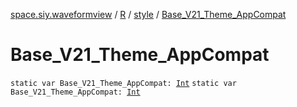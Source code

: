 [space.siy.waveformview](../../index.md) / [R](../index.md) / [style](index.md) / [Base_V21_Theme_AppCompat](./-base_-v21_-theme_-app-compat.md)

# Base_V21_Theme_AppCompat

`static var Base_V21_Theme_AppCompat: `[`Int`](https://kotlinlang.org/api/latest/jvm/stdlib/kotlin/-int/index.html)
`static var Base_V21_Theme_AppCompat: `[`Int`](https://kotlinlang.org/api/latest/jvm/stdlib/kotlin/-int/index.html)